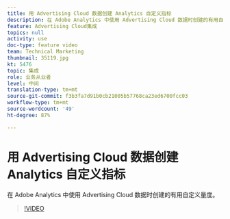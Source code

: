 ```yaml
---
title: 用 Advertising Cloud 数据创建 Analytics 自定义指标
description: 在 Adobe Analytics 中使用 Advertising Cloud 数据时创建的有用自定义量度。
feature: Advertising Cloud集成
topics: null
activity: use
doc-type: feature video
team: Technical Marketing
thumbnail: 35119.jpg
kt: 5476
topic: 集成
role: 业务从业者
level: 中间
translation-type: tm+mt
source-git-commit: f3b3fa7d91b0cb21005b57768ca23ed6700fcc03
workflow-type: tm+mt
source-wordcount: '49'
ht-degree: 87%

---
```



# 用 Advertising Cloud 数据创建 Analytics 自定义指标

在 Adobe Analytics 中使用 Advertising Cloud 数据时创建的有用自定义量度。

>[!VIDEO](https://video.tv.adobe.com/v/35119/?quality=12&learn=on)
